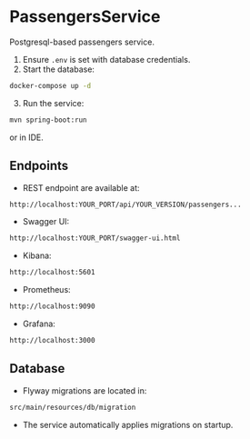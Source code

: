 # PassengersService
Postgresql-based passengers service.

1. Ensure `.env` is set with database credentials.
2. Start the database:
```bash
docker-compose up -d
```
3. Run the service:
```bash
mvn spring-boot:run
```
   or in IDE.
## Endpoints

- REST endpoint are available at:
```bash
http://localhost:YOUR_PORT/api/YOUR_VERSION/passengers...
```
- Swagger UI:
```bash
http://localhost:YOUR_PORT/swagger-ui.html
```
- Kibana:
```bash
http://localhost:5601
```
- Prometheus:
```bash
http://localhost:9090
```
- Grafana:
```bash
http://localhost:3000
```

## Database

- Flyway migrations are located in:
```bash
src/main/resources/db/migration
```
- The service automatically applies migrations on startup.